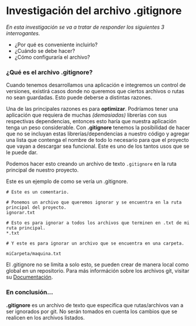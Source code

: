 # Investigación del archivo .gitignore
_En esta investigación se va a tratar de responder los siguientes 3 interrogantes._

- ¿Por qué es conveniente incluirlo?
- ¿Cuándo se debe hacer?
- ¿Cómo configuraría el archivo?

### ¿Qué es el archivo .gitignore?
Cuando tenemos desarrollamos una aplicación e integremos un control de versiones, existirá casos donde no queremos que ciertos archivos o rutas no sean guardadas. Esto puede deberse a distintas razones.

Una de las principales razones es para **optimizar**. Podríamos tener una aplicación que requiera de muchas _(demasiadas)_ librerías con sus respectivas dependencias, entonces esto haría que nuestra aplicación tenga un peso considerable. 
Con **.gitignore** tenemos la posibilidad de hacer que no se incluyan estas librerías/dependencias a nuestro código y agregar una lista que contenga el nombre de todo lo necesario para que el proyecto que vayan a descargar sea funcional. 
Este es uno de los tantos usos que se le puede dar.

Podemos hacer esto creando un archivo de texto ```.gitignore``` en la ruta principal de nuestro proyecto.

Este es un ejemplo de como se vería un .gitignore.

```
# Este es un comentario.

# Ponemos un archivo que queremos ignorar y se encuentra en la ruta principal del proyecto.
ignorar.txt

# Esto es para ignorar a todos los archivos que terminen en .txt de mi ruta principal.
*.txt

# Y este es para ignorar un archivo que se encuentra en una carpeta.

miCarpeta/maquina.txt
```

El .gitignore no se limita a solo esto, se pueden crear de manera local como global en un repositorio.
Para más információn sobre los archivos git, visitar su [Documentación](https://git-scm.com/docs/gitignore).

### En conclusión...

**.gitignore** es un archivo de texto que especifica que rutas/archivos van a ser ignorados por git. No serán tomados en cuenta los cambios que se realicen en los archivos listados.

